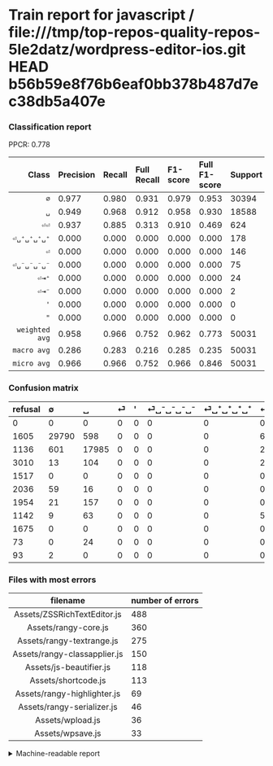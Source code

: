# Train report for javascript / file:///tmp/top-repos-quality-repos-5le2datz/wordpress-editor-ios.git HEAD b56b59e8f76b6eaf0bb378b487d7ec38db5a407e

### Classification report

PPCR: 0.778

| Class | Precision | Recall | Full Recall | F1-score | Full F1-score | Support | Full Support | PPCR |
|------:|:----------|:-------|:------------|:---------|:---------|:--------|:-------------|:-----|
| `∅` | 0.977| 0.980| 0.931| 0.979| 0.953| 30394| 31999| 0.950 |
| `␣` | 0.949| 0.968| 0.912| 0.958| 0.930| 18588| 19724| 0.942 |
| `⏎⏎` | 0.937| 0.885| 0.313| 0.910| 0.469| 624| 1766| 0.353 |
| `⏎␣⁺␣⁺␣⁺␣⁺` | 0.000| 0.000| 0.000| 0.000| 0.000| 178| 2132| 0.083 |
| `⏎` | 0.000| 0.000| 0.000| 0.000| 0.000| 146| 3156| 0.046 |
| `⏎␣⁻␣⁻␣⁻␣⁻` | 0.000| 0.000| 0.000| 0.000| 0.000| 75| 2111| 0.036 |
| `⏎⇥⁺` | 0.000| 0.000| 0.000| 0.000| 0.000| 24| 97| 0.247 |
| `⏎⇥⁻` | 0.000| 0.000| 0.000| 0.000| 0.000| 2| 95| 0.021 |
| `'` | 0.000| 0.000| 0.000| 0.000| 0.000| 0| 1517| 0.000 |
| `"` | 0.000| 0.000| 0.000| 0.000| 0.000| 0| 1675| 0.000 |
| `weighted avg` | 0.958| 0.966| 0.752| 0.962| 0.773| 50031| 64272| 0.778 |
| `macro avg` | 0.286| 0.283| 0.216| 0.285| 0.235| 50031| 64272| 0.778 |
| `micro avg` | 0.966| 0.966| 0.752| 0.966| 0.846| 50031| 64272| 0.778 |

### Confusion matrix

|refusal|  ∅| ␣| ⏎| '| ⏎␣⁻␣⁻␣⁻␣⁻| ⏎␣⁺␣⁺␣⁺␣⁺| ⏎⏎| "| ⏎⇥⁺| ⏎⇥⁻| 
|:---|:---|:---|:---|:---|:---|:---|:---|:---|:---|:---|
|0 |0 |0 |0 |0 |0 |0 |0 |0 |0 |0 |
|1605 |29790 |598 |0 |0 |0 |0 |6 |0 |0 |0 |
|1136 |601 |17985 |0 |0 |0 |0 |2 |0 |0 |0 |
|3010 |13 |104 |0 |0 |0 |0 |29 |0 |0 |0 |
|1517 |0 |0 |0 |0 |0 |0 |0 |0 |0 |0 |
|2036 |59 |16 |0 |0 |0 |0 |0 |0 |0 |0 |
|1954 |21 |157 |0 |0 |0 |0 |0 |0 |0 |0 |
|1142 |9 |63 |0 |0 |0 |0 |552 |0 |0 |0 |
|1675 |0 |0 |0 |0 |0 |0 |0 |0 |0 |0 |
|73 |0 |24 |0 |0 |0 |0 |0 |0 |0 |0 |
|93 |2 |0 |0 |0 |0 |0 |0 |0 |0 |0 |

### Files with most errors

| filename | number of errors|
|:----:|:-----|
| Assets/ZSSRichTextEditor.js | 488 |
| Assets/rangy-core.js | 360 |
| Assets/rangy-textrange.js | 275 |
| Assets/rangy-classapplier.js | 150 |
| Assets/js-beautifier.js | 118 |
| Assets/shortcode.js | 113 |
| Assets/rangy-highlighter.js | 69 |
| Assets/rangy-serializer.js | 46 |
| Assets/wpload.js | 36 |
| Assets/wpsave.js | 33 |

<details>
    <summary>Machine-readable report</summary>
```json
{
  "cl_report": {"\"": {"f1-score": 0.0, "precision": 0.0, "recall": 0.0, "support": 0}, "\u0027": {"f1-score": 0.0, "precision": 0.0, "recall": 0.0, "support": 0}, "macro avg": {"f1-score": 0.2846947593897415, "precision": 0.28632899103343284, "recall": 0.283230275733552, "support": 50031}, "micro avg": {"f1-score": 0.9659411165077652, "precision": 0.9659411165077652, "recall": 0.9659411165077652, "support": 50031}, "weighted avg": {"f1-score": 0.9618336082946747, "precision": 0.9578134339386314, "recall": 0.9659411165077652, "support": 50031}, "\u2205": {"f1-score": 0.9785018640476932, "precision": 0.9768814559763895, "recall": 0.9801276567743633, "support": 30394}, "\u23ce": {"f1-score": 0.0, "precision": 0.0, "recall": 0.0, "support": 146}, "\u23ce\u21e5\u207a": {"f1-score": 0.0, "precision": 0.0, "recall": 0.0, "support": 24}, "\u23ce\u21e5\u207b": {"f1-score": 0.0, "precision": 0.0, "recall": 0.0, "support": 2}, "\u23ce\u23ce": {"f1-score": 0.9101401483924154, "precision": 0.9371816638370118, "recall": 0.8846153846153846, "support": 624}, "\u23ce\u2423\u207a\u2423\u207a\u2423\u207a\u2423\u207a": {"f1-score": 0.0, "precision": 0.0, "recall": 0.0, "support": 178}, "\u23ce\u2423\u207b\u2423\u207b\u2423\u207b\u2423\u207b": {"f1-score": 0.0, "precision": 0.0, "recall": 0.0, "support": 75}, "\u2423": {"f1-score": 0.9583055814573065, "precision": 0.9492267905209268, "recall": 0.9675597159457715, "support": 18588}},
  "cl_report_full": {"\"": {"f1-score": 0.0, "precision": 0.0, "recall": 0.0, "support": 1675}, "\u0027": {"f1-score": 0.0, "precision": 0.0, "recall": 0.0, "support": 1517}, "macro avg": {"f1-score": 0.23523157118340707, "precision": 0.28632899103343284, "recall": 0.21553706736665385, "support": 64272}, "micro avg": {"f1-score": 0.8455946038161727, "precision": 0.9659411165077652, "recall": 0.7519137415982076, "support": 64272}, "weighted avg": {"f1-score": 0.7729833078896513, "precision": 0.8034111548475139, "recall": 0.7519137415982076, "support": 64272}, "\u2205": {"f1-score": 0.953371523666272, "precision": 0.9768814559763895, "recall": 0.9309665927060221, "support": 31999}, "\u23ce": {"f1-score": 0.0, "precision": 0.0, "recall": 0.0, "support": 3156}, "\u23ce\u21e5\u207a": {"f1-score": 0.0, "precision": 0.0, "recall": 0.0, "support": 97}, "\u23ce\u21e5\u207b": {"f1-score": 0.0, "precision": 0.0, "recall": 0.0, "support": 95}, "\u23ce\u23ce": {"f1-score": 0.4687898089171974, "precision": 0.9371816638370118, "recall": 0.31257078142695355, "support": 1766}, "\u23ce\u2423\u207a\u2423\u207a\u2423\u207a\u2423\u207a": {"f1-score": 0.0, "precision": 0.0, "recall": 0.0, "support": 2132}, "\u23ce\u2423\u207b\u2423\u207b\u2423\u207b\u2423\u207b": {"f1-score": 0.0, "precision": 0.0, "recall": 0.0, "support": 2111}, "\u2423": {"f1-score": 0.9301543792506013, "precision": 0.9492267905209268, "recall": 0.9118332995335632, "support": 19724}},
  "ppcr": 0.7784260642270351
}
```
</details>
